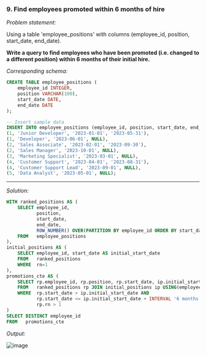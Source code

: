### 9. Find employees promoted within 6 months of hire

*Problem statement:*  

Using a table 'employee_positions' with columns (employee_id, position, start_date, end_date).

**Write a query to find employees who have been promoted (i.e. changed to a different position) within 6 months of their initial hire.**

*Corresponding schema:*

```sql
CREATE TABLE employee_positions (
    employee_id INTEGER,
    position VARCHAR(100),
    start_date DATE,
    end_date DATE
);

-- Insert sample data
INSERT INTO employee_positions (employee_id, position, start_date, end_date) VALUES
(1, 'Junior Developer', '2023-01-01', '2023-05-31'),
(1, 'Developer', '2023-06-01', NULL),
(2, 'Sales Associate', '2023-02-01', '2023-09-30'),
(2, 'Sales Manager', '2023-10-01', NULL),
(3, 'Marketing Specialist', '2023-03-01', NULL),
(4, 'Customer Support', '2023-04-01', '2023-08-31'),
(4, 'Customer Support Lead', '2023-09-01', NULL),
(5, 'Data Analyst', '2023-05-01', NULL);
```

---

*Solution:*

```sql
WITH ranked_positions AS (
    SELECT employee_id,
           position,
           start_date,
           end_date,
           ROW_NUMBER() OVER(PARTITION BY employee_id ORDER BY start_date) AS rn
    FROM   employee_positions
),
initial_positions AS (
    SELECT employee_id, start_date AS initial_start_date
    FROM   ranked_positions
    WHERE  rn=1
),
promotions_cte AS (
    SELECT rp.employee_id, rp.position, rp.start_date, ip.initial_start_date
    FROM   ranked_positions rp JOIN initial_positions ip USING(employee_id)
    WHERE  rp.start_date > ip.initial_start_date AND 
	       rp.start_date <= ip.initial_start_date + INTERVAL '6 months' AND
           rp.rn > 1
)
SELECT DISTINCT employee_id
FROM   promotions_cte
```

*Output:*

![image](https://github.com/user-attachments/assets/1ca55a27-f5fd-4d5d-a254-5bad867cb5ab)
